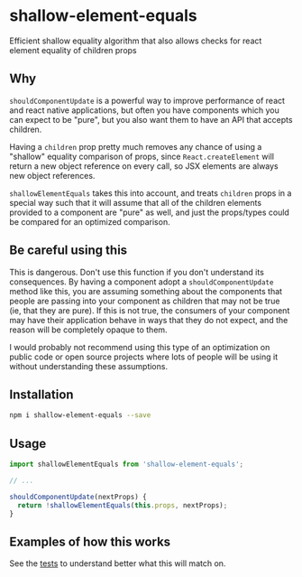 # shallow-element-equals

Efficient shallow equality algorithm that also allows checks for react element equality of children props

## Why

`shouldComponentUpdate` is a powerful way to improve performance of react and react native applications,
but often you have components which you can expect to be "pure", but you also want them to have an API
that accepts children.

Having a `children` prop pretty much removes any chance of using a "shallow" equality comparison of props,
since `React.createElement` will return a new object reference on every call, so JSX elements are always
new object references.

`shallowElementEquals` takes this into account, and treats `children` props in a special way such that it will
assume that all of the children elements provided to a component are "pure" as well, and just the props/types
could be compared for an optimized comparison.

## Be careful using this

This is dangerous. Don't use this function if you don't understand its consequences.  By having a component adopt
a `shouldComponentUpdate` method like this, you are assuming something about the components that people are 
passing into your component as children that may not be true (ie, that they are pure). If this is not true,
the consumers of your component may have their application behave in ways that they do not expect, and the
reason will be completely opaque to them.

I would probably not recommend using this type of an optimization on public code or open source projects where
lots of people will be using it without understanding these assumptions.


## Installation

```bash
npm i shallow-element-equals --save
```


## Usage

```js
import shallowElementEquals from 'shallow-element-equals';

// ...

shouldComponentUpdate(nextProps) {
  return !shallowElementEquals(this.props, nextProps);
}
```


## Examples of how this works

See the [tests](test/shallowElementEquals-test.js) to understand better what this will match on.
